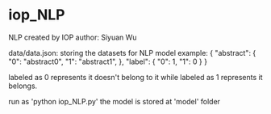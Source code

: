 # iop_NLP
NLP created by IOP
author: Siyuan Wu

data/data.json: storing the datasets for NLP model
example:
{
 "abstract": {
  "0": "abstract0",
  "1": "abstract1",
 },
 "label": {
  "0": 1,
  "1": 0
 }
}

labeled as 0 represents it doesn't belong to it while labeled as 1 represents it belongs.

run as 'python iop_NLP.py'
the model is stored at 'model' folder